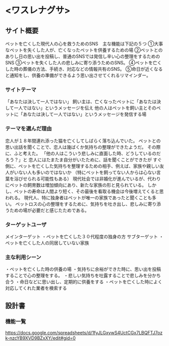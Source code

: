 # <ワスレナグサ>

## サイト概要
ペットを亡くした現代人の心を救うためのSNS　主な機能は下記の５つ
①大事なペットを失くした人が、亡くなったペットを供養するための場
②ペットとのありし日の思い出を投稿し、普通のSNSでは発信し辛い心の整理をするためのSNS
③ペットを失くした人の悲しみに寄り添うためのSNS。
④ペットを亡くした時の葬儀の方法、手続き、対応などの情報共有のSNS。
⑤命日が近くなると通知をし、供養の準備ができるよう思い出させてくれるリマインダー。

### サイトテーマ
「あなたは決して一人ではない」
飼い主は、亡くなったペットに「あなたは決して一人ではない」というメッセージを伝え
他の人はペットを飼い主とそのペットに「あなたは決して一人ではない」というメッセージを発信する場

### テーマを選んだ理由
恋人が１８年間連れ添った猫を亡くしてしばらく落ち込んでいた。
ペットとの思い出話を聞くことで、恋人は幾ばくか気持ちの整理ができたようだ。
その際に、ふと考えた。
「他の人はこういう悲しみに直面した時、どうしているのだろう？」と
恋人にはたまたま自分がいたために、話を聞くことができたが
すぐ側に、ペットを亡くした気持ちを整理するための相手、例えば、家族や親しい友人がいない人も多いのではないか
（特にペットを飼ってない人からは心ない言葉を浴びせられる可能性もある）
現代社会では非婚化が進んでいるが、代わりにペットの飼育数は増加傾向にあり、新たな家族の形と見られている。
しかし、ペットの寿命は人間より短く、その最後を看取る機会は今後増えてくると思われる。
現代人、特に独身者はペットが唯一の家族であったと聞くことも多い。
ペットロスの心の整理をするために、気持ちを吐き出し、悲しみに寄り添うための場が必要だと感じたためである。

### ターゲットユーザ
メインターゲット
・ペットを亡くした３０代程度の独身の方
サブターゲット
・ペットを亡くした人の同居していない家族

### 主な利用シーン
・ペットを亡くした時の供養の場
・気持ちに余裕ができた時に、思い出を投稿することで心の整理をする。
・悲しい気持ちを吐露することで悲しみを分かち合う
・命日などに思い出し、定期的に供養をする
・ペットを亡くした時によく対応してくれた業者を検索する

## 設計書

### 機能一覧
https://docs.google.com/spreadsheets/d/1fyJLGxywS4UctCGx7LBQFTJ7ozk-nzcYB9XVD9BZxXY/edit#gid=0

